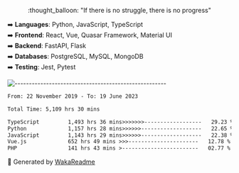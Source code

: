 <p align="center"> 
  :thought_balloon: "If there is no struggle, there is no progress"
</p>

<p align="left">
  ➡️ <strong>Languages</strong>: Python, JavaScript, TypeScript<br>
  ➡️ <strong>Frontend</strong>: React, Vue, Quasar Framework, Material UI<br>
  ➡️ <strong>Backend</strong>: FastAPI, Flask<br>
  ➡️ <strong>Databases</strong>: PostgreSQL, MySQL, MongoDB<br>
  ➡️ <strong>Testing</strong>: Jest, Pytest<br>
</p>

![-----------------------------------------------------](https://raw.githubusercontent.com/andreasbm/readme/master/assets/lines/vintage.png)

<!--START_SECTION:waka-->

```txt
From: 22 November 2019 - To: 19 June 2023

Total Time: 5,109 hrs 30 mins

TypeScript         1,493 hrs 36 mins>>>>>>>------------------   29.23 %
Python             1,157 hrs 28 mins>>>>>>-------------------   22.65 %
JavaScript         1,143 hrs 29 mins>>>>>>-------------------   22.38 %
Vue.js             652 hrs 49 mins >>>----------------------   12.78 %
PHP                141 hrs 43 mins >------------------------   02.77 %
```

<!--END_SECTION:waka-->


🚀 Generated by [WakaReadme](https://github.com/athul/waka-readme)
